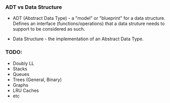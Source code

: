 ### ADT vs Data Structure

- ADT (Abstract Data Type) - a "model" or "blueprint" for a data structure. 
Defines an interface (functions/operations) that a data struture needs to support
to be considered as such.

- Data Structure - the implementation of an Abstract Data Type.



### TODO:

- Doubly LL
- Stacks
- Queues
- Trees (General, Binary)
- Graphs
- LRU Caches
- etc
